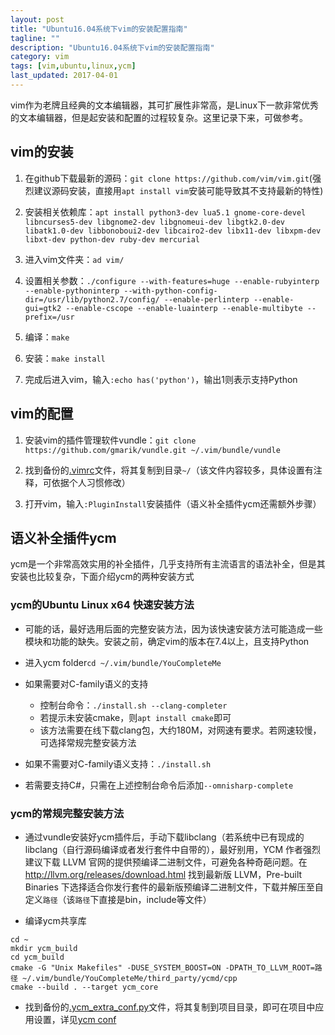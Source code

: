 ```yaml
---
layout: post
title: "Ubuntu16.04系统下vim的安装配置指南"
tagline: ""
description: "Ubuntu16.04系统下vim的安装配置指南"
category: vim
tags: [vim,ubuntu,linux,ycm]
last_updated: 2017-04-01
---
```


vim作为老牌且经典的文本编辑器，其可扩展性非常高，是Linux下一款非常优秀的文本编辑器，但是起安装和配置的过程较复杂。这里记录下来，可做参考。

## vim的安装

1. 在github下载最新的源码：`git clone https://github.com/vim/vim.git`(强烈建议源码安装，直接用`apt install vim`安装可能导致其不支持最新的特性)

2. 安装相关依赖库：`apt install python3-dev lua5.1 gnome-core-devel libncurses5-dev libgnome2-dev libgnomeui-dev libgtk2.0-dev libatk1.0-dev libbonoboui2-dev libcairo2-dev libx11-dev libxpm-dev libxt-dev python-dev ruby-dev mercurial`

3. 进入vim文件夹：`ad vim/`

4. 设置相关参数：`./configure --with-features=huge --enable-rubyinterp --enable-pythoninterp --with-python-config-dir=/usr/lib/python2.7/config/ --enable-perlinterp --enable-gui=gtk2 --enable-cscope --enable-luainterp --enable-multibyte --prefix=/usr`

5. 编译：`make`

6. 安装：`make install`

7. 完成后进入vim，输入`:echo has('python')`，输出1则表示支持Python

## vim的配置

1. 安装vim的插件管理软件vundle：`git clone https://github.com/gmarik/vundle.git ~/.vim/bundle/vundle`

2. 找到备份的[.vimrc]({{site.url}}/assets/.vimrc)文件，将其复制到目录`~/`（该文件内容较多，具体设置有注释，可依据个人习惯修改）

3. 打开vim，输入`:PluginInstall`安装插件（语义补全插件ycm还需额外步骤）

## 语义补全插件ycm

ycm是一个非常高效实用的补全插件，几乎支持所有主流语言的语法补全，但是其安装也比较复杂，下面介绍ycm的两种安装方式

### ycm的Ubuntu Linux x64 快速安装方法

+ 可能的话，最好选用后面的完整安装方法，因为该快速安装方法可能造成一些模块和功能的缺失。安装之前，确定vim的版本在7.4以上，且支持Python

+ 进入ycm folder`cd ~/.vim/bundle/YouCompleteMe`

+ 如果需要对C-family语义的支持
  + 控制台命令：`./install.sh --clang-completer`
  + 若提示未安装cmake，则`apt install cmake`即可
  + 该方法需要在线下载clang包，大约180M，对网速有要求。若网速较慢，可选择常规完整安装方法

+ 如果不需要对C-family语义支持：`./install.sh`

+ 若需要支持C#，只需在上述控制台命令后添加`--omnisharp-complete`

### ycm的常规完整安装方法

+ 通过vundle安装好ycm插件后，手动下载libclang（若系统中已有现成的 libclang（自行源码编译或者发行套件中自带的），最好别用，YCM 作者强烈建议下载 LLVM 官网的提供预编译二进制文件，可避免各种奇葩问题。在 http://llvm.org/releases/download.html 找到最新版 LLVM，Pre-built Binaries 下选择适合你发行套件的最新版预编译二进制文件，下载并解压至自定义`路径`（该`路径`下直接是bin，include等文件）

+ 编译ycm共享库

```
cd ~ 
mkdir ycm_build 
cd ycm_build 
cmake -G "Unix Makefiles" -DUSE_SYSTEM_BOOST=ON -DPATH_TO_LLVM_ROOT=路径 ~/.vim/bundle/YouCompleteMe/third_party/ycmd/cpp
cmake --build . --target ycm_core
```

+ 找到备份的[.ycm_extra_conf.py]({{site.url}}/assets/.ycm_extra_conf.py)文件，将其复制到项目目录，即可在项目中应用设置，详见[ycm conf](https://github.com/yangyangwithgnu/use_vim_as_ide#基于语义的智能补全)
